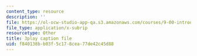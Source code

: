 ```yaml
---
content_type: resource
description: ''
file: https://ol-ocw-studio-app-qa.s3.amazonaws.com/courses/9-00-introduction-to-psychology-fall-2004/f840138bb03f5c178cea77de42c45d88_10500.vtt
file_type: application/x-subrip
resourcetype: Other
title: 3play caption file
uid: f840138b-b03f-5c17-8cea-77de42c45d88
---
```

